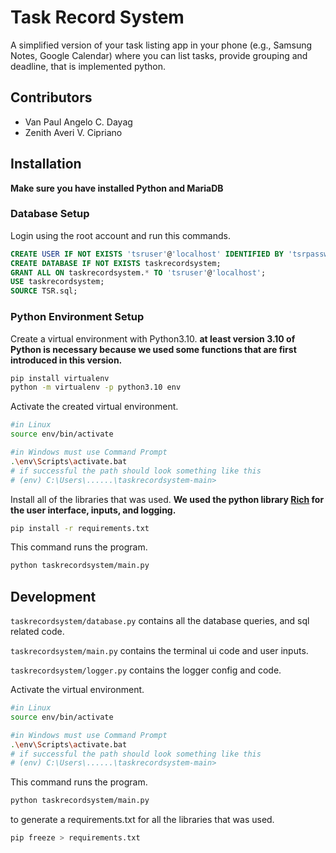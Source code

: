 # Task Record System

A simplified version of your task listing app in your phone (e.g., Samsung Notes, Google Calendar) where you can list tasks, provide grouping and deadline, that is implemented python.

## Contributors

- Van Paul Angelo C. Dayag
- Zenith Averi V. Cipriano

## Installation

**Make sure you have installed Python and MariaDB**

### Database Setup

Login using the root account and run this commands.

```sql
CREATE USER IF NOT EXISTS 'tsruser'@'localhost' IDENTIFIED BY 'tsrpassword';
CREATE DATABASE IF NOT EXISTS taskrecordsystem;
GRANT ALL ON taskrecordsystem.* TO 'tsruser'@'localhost';
USE taskrecordsystem;
SOURCE TSR.sql;
```

### Python Environment Setup

Create a virtual environment with Python3.10. **at least version 3.10 of Python is necessary because we used some functions that are first introduced in this version.**

```bash
pip install virtualenv
python -m virtualenv -p python3.10 env
```

Activate the created virtual environment.

```bash
#in Linux
source env/bin/activate

#in Windows must use Command Prompt
.\env\Scripts\activate.bat
# if successful the path should look something like this
# (env) C:\Users\......\taskrecordsystem-main>
```

Install all of the libraries that was used. **We used the python library [Rich](https://github.com/Textualize/rich) for the user interface, inputs, and logging.**

```bash
pip install -r requirements.txt
```

This command runs the program.

```bash
python taskrecordsystem/main.py
```

## Development

`taskrecordsystem/database.py` contains all the database queries, and sql related code.

`taskrecordsystem/main.py` contains the terminal ui code and user inputs.

`taskrecordsystem/logger.py` contains the logger config and code.

Activate the virtual environment.

```bash
#in Linux
source env/bin/activate

#in Windows must use Command Prompt
.\env\Scripts\activate.bat
# if successful the path should look something like this
# (env) C:\Users\......\taskrecordsystem-main>
```

This command runs the program.

```bash
python taskrecordsystem/main.py
```

to generate a requirements.txt for all the libraries that was used.

```bash
pip freeze > requirements.txt
```
